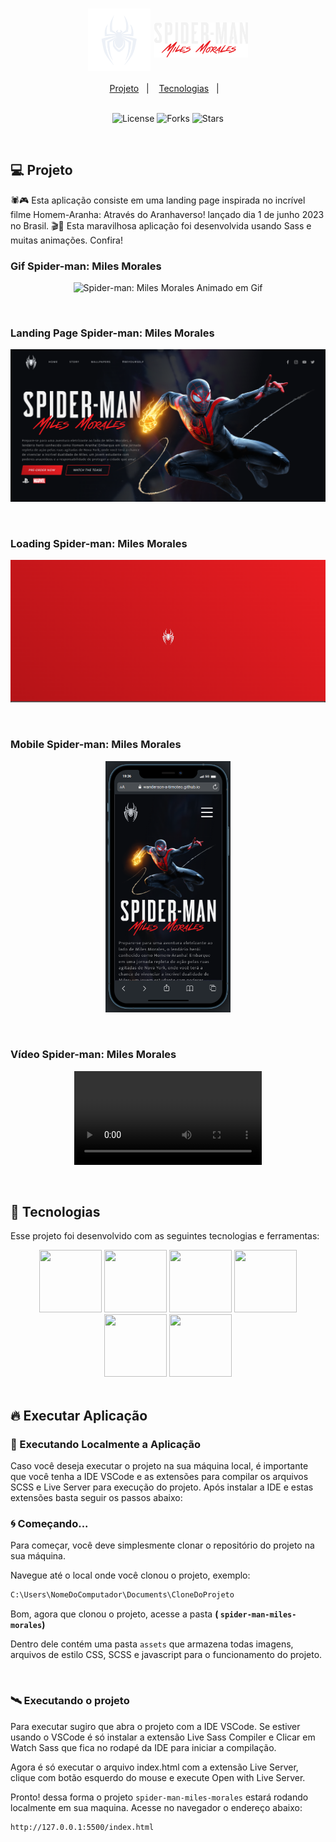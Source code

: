 <h1 align="center">
  <img src=".github/logo-spiderman.svg" alt="Logo Spider-man" width="100px" align="center" />
    <img src=".github/spiderman-text.png" alt="Logo Spider-man" width="150px" align="center" />
</h1>

<div align="center">
  <a href="#-projeto">Projeto</a>&nbsp;&nbsp;&nbsp;|&nbsp;&nbsp;&nbsp;
  <a href="#-tecnologias">Tecnologias</a>&nbsp;&nbsp;&nbsp;|&nbsp;&nbsp;&nbsp;
</div>

<br>

<p align="center">
  <img  src="https://img.shields.io/static/v1?label=license&message=MIT&color=15C3D6&labelColor=000000" alt="License">
  <img src="https://img.shields.io/github/forks/Wanderson-A-Timoteo/nlw-heat-origin?label=forks&message=MIT&color=15C3D6&labelColor=000000" alt="Forks">
  <img src="https://img.shields.io/github/stars/Wanderson-A-Timoteo/nlw-heat-origin?label=stars&message=MIT&color=15C3D6&labelColor=000000" alt="Stars">
</p>

<br>

## 💻 Projeto

🕷️🎮 Esta aplicação consiste em uma landing page inspirada no incrível filme Homem-Aranha: Através do Aranhaverso! lançado dia 1 de junho 2023 no Brasil. 🎬🚀 Esta maravilhosa aplicação foi desenvolvida usando Sass e muitas animações. Confira!
<br>

### Gif Spider-man: Miles Morales

<p align="center">
    <img alt="Spider-man: Miles Morales Animado em Gif" title="Spider-man: Miles Morales Animado em Gif" 
    src=".github/spider-man.gif" />
</p>
<br>

### Landing Page Spider-man: Miles Morales

<p align="center">
    <img alt="Landing Page Spider-man: Miles Morales" title="Landing Page Spider-man: Miles Morales" 
    src=".github/spider-man-page.png" />
</p>

<br>

### Loading Spider-man: Miles Morales

<p align="center">
    <img alt="Loading Spider-man: Miles Morales" title="Loading Spider-man: Miles Morales" 
    src=".github/spider-man-loading.png" />
</p>

<br>

### Mobile Spider-man: Miles Morales

<p align="center">
    <img alt="Mobile Spider-man: Miles Morales" title="Mobile Spider-man: Miles Morales" width="200" 
    src=".github/spider-man-mobile-black.png" />
</p>

<br>

### Vídeo Spider-man: Miles Morales

<p align="center">
    <video src=".github/spider-man-miles-morales.mp4" autoplay>
      Desculpa, o seu navegador não suporta vídeos incorporados.
    </video>
</p>
<br>

## 🚀 Tecnologias

Esse projeto foi desenvolvido com as seguintes tecnologias e ferramentas:

<div align="center">
  <img src="https://cdn.jsdelivr.net/gh/devicons/devicon/icons/html5/html5-original.svg" width="100" height="100" />
  <img src="https://cdn.jsdelivr.net/gh/devicons/devicon/icons/css3/css3-plain-wordmark.svg" width="100" height="100" />
  <img src="https://cdn.jsdelivr.net/gh/devicons/devicon/icons/javascript/javascript-plain.svg" width="100" height="100" />
  <img src="https://cdn.jsdelivr.net/gh/devicons/devicon/icons/sass/sass-original.svg" width="100" height="100" />
  <img src="https://ihatetomatoes.net/wp-content/uploads/2016/09/img_greensock.png" width="100" height="100" /> 
  <img src="https://cdn.jsdelivr.net/gh/devicons/devicon/icons/vscode/vscode-original.svg" width="100" height="100" />  
</div>

<br>

## 🔥 Executar Aplicação

### 🎇 Executando Localmente a Aplicação

Caso você deseja executar o projeto na sua máquina local, é importante que você tenha a IDE VSCode e as extensões para compilar os arquivos SCSS e Live Server para execução do projeto. Após instalar a IDE e estas extensões basta seguir os passos abaixo:

### 🌀 Começando...

Para começar, você deve simplesmente clonar o repositório do projeto na sua máquina.

Navegue até o local onde você clonou o projeto, exemplo:

```sh
C:\Users\NomeDoComputador\Documents\CloneDoProjeto
```

Bom, agora que clonou o projeto, acesse a pasta **( `spider-man-miles-morales`)**

Dentro dele contém uma pasta `assets` que armazena todas imagens, arquivos de estilo CSS, SCSS e javascript para o funcionamento do projeto.

<br>

### 🛰️ Executando o projeto

Para executar sugiro que abra o projeto com a IDE VSCode.
Se estiver usando o VSCode é só instalar a extensão Live Sass Compiler e Clicar em Watch Sass que fica no rodapé da IDE para iniciar a compilação.

Agora é só executar o arquivo index.html com a extensão Live Server, clique com botão esquerdo do mouse e execute Open with Live Server.

Pronto! dessa forma o projeto `spider-man-miles-morales` estará rodando localmente em sua maquina. Acesse no navegador o endereço abaixo:

```
http://127.0.0.1:5500/index.html
```

<br>
<br>

